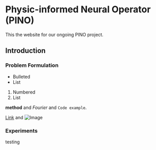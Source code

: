 # Physic-informed Neural Operator (PINO)

This the website for our ongoing PINO project. 

## Introduction

### Problem Formulation

- Bulleted
- List

1. Numbered
2. List

**method** and _Fourier_ and `Code example`. 

[Link](https://github.com/devzhk/PINO) and ![Image](src)

### Experiments 

testing 

